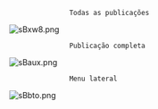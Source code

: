                    Todas as publicações

![sBxw8.png](https://s1.imghub.io/sBxw8.png)

  
                   Publicação completa 
  
![sBaux.png](https://s1.imghub.io/sBaux.png)  
   
                   Menu lateral  
   
![sBbto.png](https://s1.imghub.io/sBbto.png)
